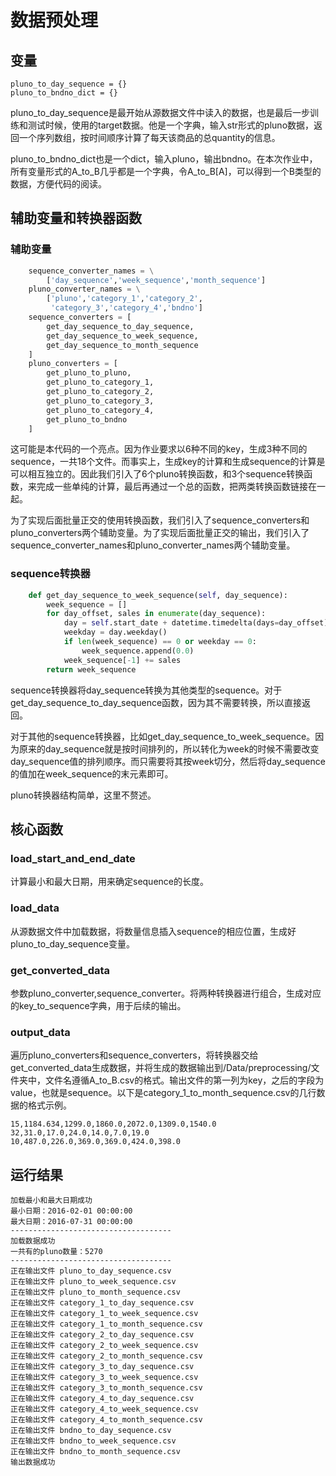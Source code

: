 # 数据预处理

## 变量

```
pluno_to_day_sequence = {}
pluno_to_bndno_dict = {}
```

pluno_to_day_sequence是最开始从源数据文件中读入的数据，也是最后一步训练和测试时候，使用的target数据。他是一个字典，输入str形式的pluno数据，返回一个序列数组，按时间顺序计算了每天该商品的总quantity的信息。

pluno_to_bndno_dict也是一个dict，输入pluno，输出bndno。在本次作业中，所有变量形式的A_to_B几乎都是一个字典，令A_to_B[A]，可以得到一个B类型的数据，方便代码的阅读。

## 辅助变量和转换器函数

### 辅助变量

```python
    sequence_converter_names = \
        ['day_sequence','week_sequence','month_sequence']
    pluno_converter_names = \
        ['pluno','category_1','category_2',
         'category_3','category_4','bndno']
    sequence_converters = [
        get_day_sequence_to_day_sequence,
        get_day_sequence_to_week_sequence,
        get_day_sequence_to_month_sequence
    ]
    pluno_converters = [
        get_pluno_to_pluno,
        get_pluno_to_category_1,
        get_pluno_to_category_2,
        get_pluno_to_category_3,
        get_pluno_to_category_4,
        get_pluno_to_bndno
    ]
```

这可能是本代码的一个亮点。因为作业要求以6种不同的key，生成3种不同的sequence，一共18个文件。而事实上，生成key的计算和生成sequence的计算是可以相互独立的。因此我们引入了6个pluno转换函数，和3个sequence转换函数，来完成一些单纯的计算，最后再通过一个总的函数，把两类转换函数链接在一起。

为了实现后面批量正交的使用转换函数，我们引入了sequence_converters和pluno_converters两个辅助变量。为了实现后面批量正交的输出，我们引入了sequence_converter_names和pluno_converter_names两个辅助变量。

### sequence转换器

```python
    def get_day_sequence_to_week_sequence(self, day_sequence):
        week_sequence = []
        for day_offset, sales in enumerate(day_sequence):
            day = self.start_date + datetime.timedelta(days=day_offset)
            weekday = day.weekday()
            if len(week_sequence) == 0 or weekday == 0:
                week_sequence.append(0.0)
            week_sequence[-1] += sales
        return week_sequence
```

sequence转换器将day_sequence转换为其他类型的sequence。对于get_day_sequence_to_day_sequence函数，因为其不需要转换，所以直接返回。

对于其他的sequence转换器，比如get_day_sequence_to_week_sequence。因为原来的day_sequence就是按时间排列的，所以转化为week的时候不需要改变day_sequence值的排列顺序。而只需要将其按week切分，然后将day_sequence的值加在week_sequence的末元素即可。

pluno转换器结构简单，这里不赘述。

## 核心函数

### load_start_and_end_date

计算最小和最大日期，用来确定sequence的长度。

### load_data

从源数据文件中加载数据，将数量信息插入sequence的相应位置，生成好pluno_to_day_sequence变量。

### get_converted_data

 参数pluno_converter,sequence_converter。将两种转换器进行组合，生成对应的key_to_sequence字典，用于后续的输出。

### output_data

遍历pluno_converters和sequence_converters，将转换器交给get_converted_data生成数据，并将生成的数据输出到/Data/preprocessing/文件夹中，文件名遵循A_to_B.csv的格式。输出文件的第一列为key，之后的字段为value，也就是sequence。以下是category_1_to_month_sequence.csv的几行数据的格式示例。

```
15,1184.634,1299.0,1860.0,2072.0,1309.0,1540.0
32,31.0,17.0,24.0,14.0,7.0,19.0
10,487.0,226.0,369.0,369.0,424.0,398.0
```

## 运行结果

```
加载最小和最大日期成功
最小日期：2016-02-01 00:00:00
最大日期：2016-07-31 00:00:00
------------------------------------
加载数据成功
一共有的pluno数量：5270
------------------------------------
正在输出文件 pluno_to_day_sequence.csv
正在输出文件 pluno_to_week_sequence.csv
正在输出文件 pluno_to_month_sequence.csv
正在输出文件 category_1_to_day_sequence.csv
正在输出文件 category_1_to_week_sequence.csv
正在输出文件 category_1_to_month_sequence.csv
正在输出文件 category_2_to_day_sequence.csv
正在输出文件 category_2_to_week_sequence.csv
正在输出文件 category_2_to_month_sequence.csv
正在输出文件 category_3_to_day_sequence.csv
正在输出文件 category_3_to_week_sequence.csv
正在输出文件 category_3_to_month_sequence.csv
正在输出文件 category_4_to_day_sequence.csv
正在输出文件 category_4_to_week_sequence.csv
正在输出文件 category_4_to_month_sequence.csv
正在输出文件 bndno_to_day_sequence.csv
正在输出文件 bndno_to_week_sequence.csv
正在输出文件 bndno_to_month_sequence.csv
输出数据成功
```



